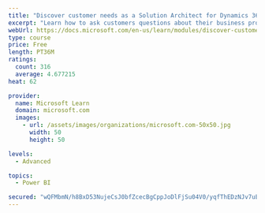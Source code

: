 ```yaml
---
title: "Discover customer needs as a Solution Architect for Dynamics 365 and Power Platform"
excerpt: "Learn how to ask customers questions about their business processes and feature requirements to create a viable solution."
webUrl: https://docs.microsoft.com/en-us/learn/modules/discover-customer-needs/
type: course
price: Free
length: PT36M
ratings:
  count: 316
  average: 4.677215
heat: 62

provider:
  name: Microsoft Learn
  domain: microsoft.com
  images:
    - url: /assets/images/organizations/microsoft.com-50x50.jpg
      width: 50
      height: 50

levels:
  - Advanced

topics:
  - Power BI

secured: "wQFMbmN/h8BxD53NujeCsJ0bfZcecBgCppJoDlFjSu04V0/yqfThEDzNJv7uEqsg4NJZeMPa7smyPqCJpwgKka1GrKjYK/N+zXRlskn8mKTNJ1KTgS+FPu8z9vL0PgX1vNoDWhJPt/5OoV5R9vUc9pOc/0pMAZ1mIEGaAR7vgw7KD5EA07otPcSgFgGFFqUxpt8H/6Ee5Eb64ebpcMnWnFuYibAWmigldqzff6EJGa+guKyMGcLTmFOAk6hlfK1V6fgvXC7yStnUeQwwODLXD9T9ZI+9RNz1g2I0KU8yNY1yOvahgw6koV9ZG0pBqHNHO/DhY5o9YCeZR1m3FH/zqbwK9/ZWTBnmOp1zvZgB0Nustj6Nwok7RSwTC6LaAgnI;vccnwngs+bHq4yqopVEQRA=="
---
```


